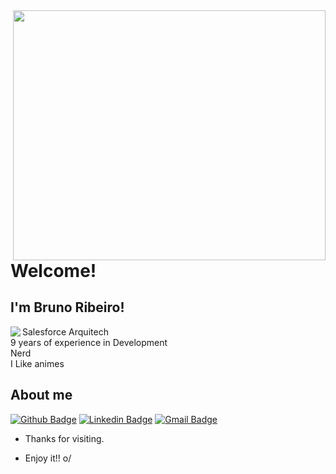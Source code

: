 <img align="right" width="500" height="400" src="https://i.imgur.com/uewVbon.gif">
 
# Welcome!
 
## I'm Bruno Ribeiro!
 
<img align="left" src="https://cdn.iconscout.com/icon/free/png-128/salesforce-3-569548.png"> Salesforce Arquitech </br>
9 years of experience in Development </br>
 Nerd </br>
I Like animes </br>

## About me 
[![Github Badge](https://img.shields.io/badge/-Github-000?style=flat-square&logo=Github&logoColor=white&link=link_do_seu_perfil_no_github)](https://github.com/brunoslribeiro/brunoslribeiro)
[![Linkedin Badge](https://img.shields.io/badge/-LinkedIn-blue?style=flat-square&logo=Linkedin&logoColor=white&link=link_do_seu_perfil_no_linkedin)](https://br.linkedin.com/in/bruno-smith-lopes-ribeiro-%E2%98%81%EF%B8%8F-b2872255?challengeId=AQH1fKGj0ydEUQAAAXXTdRdPcc2nDl6hn9lCR5XwQaKd2RBCHHxQNpAz5O4alxCQ7Prpb6JZPnDkQZoRGrv-G7m8Jdnt0AEDtQ&submissionId=07092aa7-d421-4816-5991-d3feb72a2203)
[![Gmail Badge](https://img.shields.io/badge/-Gmail-c14438?style=flat-square&logo=Gmail&logoColor=white&link=mailto:seu_email)](mailto:bruno_smith10@hotmail.com)
 
- Thanks for visiting. 
 
- Enjoy it!! o/
